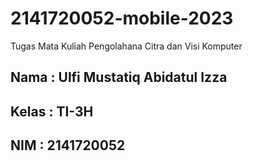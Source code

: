 # 2141720052-mobile-2023
Tugas Mata Kuliah Pengolahana Citra dan Visi Komputer

## Nama : Ulfi Mustatiq Abidatul Izza
## Kelas : TI-3H
## NIM : 2141720052
